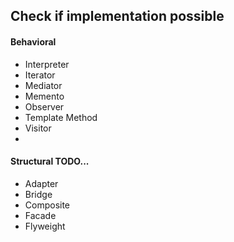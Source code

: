 
## Check if implementation possible

#### Behavioral
- Interpreter
- Iterator
- Mediator
- Memento
- Observer
- Template Method
- Visitor
-
#### Structural TODO...
- Adapter
- Bridge
- Composite
- Facade
- Flyweight